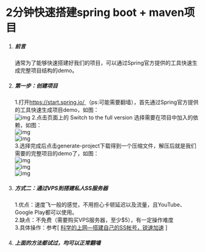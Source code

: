 # 2分钟快速搭建spring boot + maven项目

1. ##### 前言
   通常为了能够快速搭建好我们的项目，可以通过Spring官方提供的工具快速生成完整项目结构的demo。
2. ##### 第一步：创建项目
   1.打开[https://start.spring.io/ ](https://start.spring.io/)（ps:可能需要翻墙），首先通过Spring官方提供的工具快速生成项目demo，如图：   
   ![img](https://qingpeng911.github.io/amWiki/images/article/1.png)
   2.点击页面上的 Switch to the full version 选择需要在项目中加入的依赖，如图：    
   ![img](https://qingpeng911.github.io/amWiki/images/article/2.png)    
   ![img](https://qingpeng911.github.io/amWiki/images/article/3.png)    
   3.选择完成后点击generate-project下载得到一个压缩文件，解压后就是我们需要的完整项目的demo了，如图：    
   ![img](https://qingpeng911.github.io/amWiki/images/article/4.png)    
   ![img](https://qingpeng911.github.io/amWiki/images/article/5.png)  
   ![img](https://qingpeng911.github.io/amWiki/images/article/6.png)  
3. ##### 方式二：通过VPS到搭建私人SS服务器
   1.优点：速度飞一般的感觉，不用担心卡顿延迟以及流量，且YouTube、Google Play都可以使用。    
   2.缺点：不免费（需要购买VPS服务器，至少$5），有一定操作难度  
   3.具体操作：参考[ [科学的上网—搭建自己的SS帐号，锐速加速](http://bbs.feng.com/read-htm-tid-10870139.html?shareForumUrl=1) ]  
4. ##### 上面的方法都试过，均可以正常翻墙
